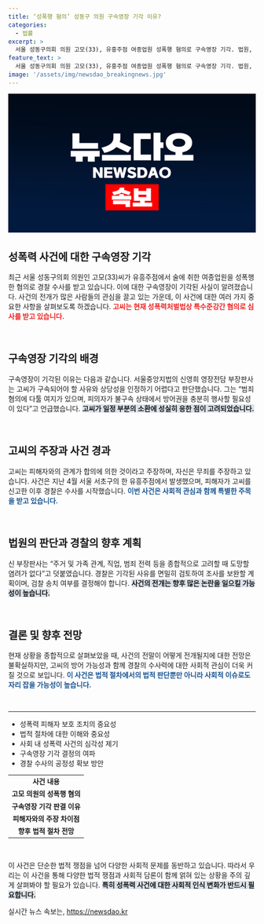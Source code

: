 ```yaml
---
title: ‘성폭행 혐의’ 성동구 의원 구속영장 기각 이유?
categories:
  - 법률
excerpt: >
  서울 성동구의회 의원 고모(33), 유흥주점 여종업원 성폭행 혐의로 구속영장 기각. 법원, 불구속 상태에서 방어권 행사 필요성 강조. 경찰, 추가 증거 확보 후 검찰 송치 여부 결정 예정.
feature_text: >
  서울 성동구의회 의원 고모(33), 유흥주점 여종업원 성폭행 혐의로 구속영장 기각. 법원, 불구속 상태에서 방어권 행사 필요성 강조. 경찰, 추가 증거 확보 후 검찰 송치 여부 결정 예정.
image: '/assets/img/newsdao_breakingnews.jpg'
---
```


<p><img src="/assets/img/newsdao_breakingnews.jpg" alt="cryptoinkorea 속보" /></p>

<h2 data-ke-size="size26">성폭력 사건에 대한 구속영장 기각</h2>

<p data-ke-size="size16">최근 서울 성동구의회 의원인 고모(33)씨가 유흥주점에서 술에 취한 여종업원을 성폭행한 혐의로 경찰 수사를 받고 있습니다. 이에 대한 구속영장이 기각된 사실이 알려졌습니다. 사건의 전개가 많은 사람들의 관심을 끌고 있는 가운데, 이 사건에 대한 여러 가지 중요한 사항을 살펴보도록 하겠습니다. <b><span style="color: #ee2323;">고씨는 현재 성폭력처벌법상 특수준강간 혐의로 심사를 받고 있습니다.</span></b></p>

<p data-ke-size="size16">&nbsp;</p>

<h2 data-ke-size="size26">구속영장 기각의 배경</h2>

<p data-ke-size="size16">구속영장이 기각된 이유는 다음과 같습니다. 서울중앙지법의 신영희 영장전담 부장판사는 고씨가 구속되어야 할 사유와 상당성을 인정하기 어렵다고 판단했습니다. 그는 “범죄 혐의에 다툴 여지가 있으며, 피의자가 불구속 상태에서 방어권을 충분히 행사할 필요성이 있다”고 언급했습니다. <b><span style="background-color: #21538527;">고씨가 일정 부분의 소환에 성실히 응한 점이 고려되었습니다.</span></b></p>

<p data-ke-size="size16">&nbsp;</p>

<h2 data-ke-size="size26">고씨의 주장과 사건 경과</h2>

<p data-ke-size="size16">고씨는 피해자와의 관계가 합의에 의한 것이라고 주장하며, 자신은 무죄를 주장하고 있습니다. 사건은 지난 4월 서울 서초구의 한 유흥주점에서 발생했으며, 피해자가 고씨를 신고한 이후 경찰은 수사를 시작했습니다. <b><span style="color: #1a5490;">이번 사건은 사회적 관심과 함께 특별한 주목을 받고 있습니다.</span></b></p>

<p data-ke-size="size16">&nbsp;</p>

<h2 data-ke-size="size26">법원의 판단과 경찰의 향후 계획</h2>

<p data-ke-size="size16">신 부장판사는 “주거 및 가족 관계, 직업, 범죄 전력 등을 종합적으로 고려할 때 도망할 염려가 없다”고 덧붙였습니다. 경찰은 기각된 사유를 면밀히 검토하여 조사를 보완할 계획이며, 검찰 송치 여부를 결정해야 합니다. <b><span style="background-color: #21538527;">사건의 전개는 향후 많은 논란을 일으킬 가능성이 높습니다.</span></b></p>

<p data-ke-size="size16">&nbsp;</p>

<h2 data-ke-size="size26">결론 및 향후 전망</h2>

<p data-ke-size="size16">현재 상황을 종합적으로 살펴보았을 때, 사건의 전말이 어떻게 전개될지에 대한 전망은 불확실하지만, 고씨의 방어 가능성과 함께 경찰의 수사력에 대한 사회적 관심이 더욱 커질 것으로 보입니다. <b><span style="color: #1a5490;">이 사건은 법적 절차에서의 법적 판단뿐만 아니라 사회적 이슈로도 자리 잡을 가능성이 높습니다.</span></b></p>

<p data-ke-size="size16">&nbsp;</p>

<hr>

<ul>
    <li>성폭력 피해자 보호 조치의 중요성</li>
    <li>법적 절차에 대한 이해와 중요성</li>
    <li>사회 내 성폭력 사건의 심각성 제기</li>
    <li>구속영장 기각 결정의 여파</li>
    <li>경찰 수사의 공정성 확보 방안</li>
</ul>

<table style="width: 100%;">
    <tr>
        <td style="text-align: center; height: 17px;"><b>사건 내용</b></td>
    </tr>
    <tr>
        <td style="text-align: center; height: 17px;"><b>고모 의원의 성폭행 혐의</b></td>
    </tr>
    <tr>
        <td style="text-align: center; height: 17px;"><b>구속영장 기각 판결 이유</b></td>
    </tr>
    <tr>
        <td style="text-align: center; height: 17px;"><b>피해자와의 주장 차이점</b></td>
    </tr>
    <tr>
        <td style="text-align: center; height: 17px;"><b>향후 법적 절차 전망</b></td>
    </tr>
</table>

<p data-ke-size="size16">&nbsp;</p>

<p data-ke-size="size16">이 사건은 단순한 법적 쟁점을 넘어 다양한 사회적 문제를 동반하고 있습니다. 따라서 우리는 이 사건을 통해 다양한 법적 쟁점과 사회적 담론이 함께 얽혀 있는 상황을 주의 깊게 살펴봐야 할 필요가 있습니다. <b><span style="background-color: #21538527;">특히 성폭력 사건에 대한 사회적 인식 변화가 반드시 필요합니다.</span></b></p>
실시간 뉴스 속보는, <a href="https://newsdao.kr" rel="dofollow">https://newsdao.kr</a>


